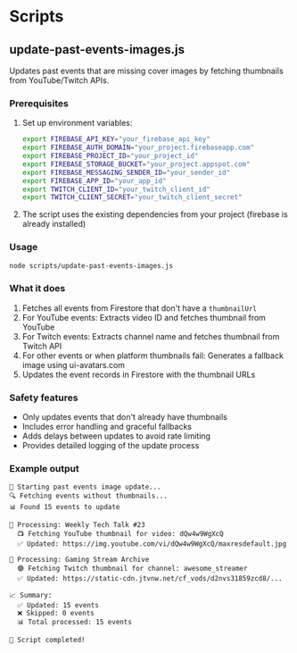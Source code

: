 # Scripts

## update-past-events-images.js

Updates past events that are missing cover images by fetching thumbnails from YouTube/Twitch APIs.

### Prerequisites

1. Set up environment variables:
   ```bash
   export FIREBASE_API_KEY="your_firebase_api_key"
   export FIREBASE_AUTH_DOMAIN="your_project.firebaseapp.com"
   export FIREBASE_PROJECT_ID="your_project_id"
   export FIREBASE_STORAGE_BUCKET="your_project.appspot.com"
   export FIREBASE_MESSAGING_SENDER_ID="your_sender_id"
   export FIREBASE_APP_ID="your_app_id"
   export TWITCH_CLIENT_ID="your_twitch_client_id"
   export TWITCH_CLIENT_SECRET="your_twitch_client_secret"
   ```

2. The script uses the existing dependencies from your project (firebase is already installed)

### Usage

```bash
node scripts/update-past-events-images.js
```

### What it does

1. Fetches all events from Firestore that don't have a `thumbnailUrl`
2. For YouTube events: Extracts video ID and fetches thumbnail from YouTube
3. For Twitch events: Extracts channel name and fetches thumbnail from Twitch API
4. For other events or when platform thumbnails fail: Generates a fallback image using ui-avatars.com
5. Updates the event records in Firestore with the thumbnail URLs

### Safety features

- Only updates events that don't already have thumbnails
- Includes error handling and graceful fallbacks
- Adds delays between updates to avoid rate limiting
- Provides detailed logging of the update process

### Example output

```
🚀 Starting past events image update...
🔍 Fetching events without thumbnails...
📊 Found 15 events to update

🔄 Processing: Weekly Tech Talk #23
  📺 Fetching YouTube thumbnail for video: dQw4w9WgXcQ
  ✅ Updated: https://img.youtube.com/vi/dQw4w9WgXcQ/maxresdefault.jpg

🔄 Processing: Gaming Stream Archive
  🟣 Fetching Twitch thumbnail for channel: awesome_streamer
  ✅ Updated: https://static-cdn.jtvnw.net/cf_vods/d2nvs31859zcd8/...

📈 Summary:
  ✅ Updated: 15 events
  ❌ Skipped: 0 events
  📊 Total processed: 15 events

🎉 Script completed!
```